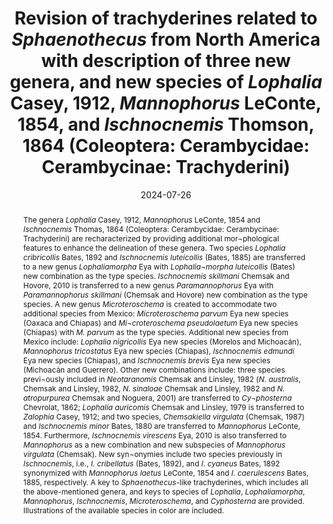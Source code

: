---
title: 'Revision of trachyderines related to <i>Sphaenothecus </i>from North America with description of three new genera, and new species of <i>Lophalia </i>Casey, 1912, <i>Mannophorus </i>LeConte, 1854, and <i>Ischnocnemis </i>Thomson, 1864 (Coleoptera: Cerambycidae: Cerambycinae: Trachyderini)'
date: '2024-07-26'
doi: ''
journal: Insecta Mundi
issue: '1061'
pagination: '1-94'
zoobank: 'urn:lsid:zoobank.org:pub:5671A77B-2ECB-445F-8F61-246A9E442CDE'

authors:
  - first_name: 'Bryan K.'
    last_name: 'Eya'
    affiliation: 'California Academy of Sciences 55 Music Concourse Drive, Golden Gate Park, San Francisco, CA 94118 USA'
    email: 'b_eya@hotmail.com'
    orcid: ''

download: 'https://drive.google.com/file/d/1WdlWhQ7P_Rwx7RoqFf5EEU12bLN1DYEG'

supplementary: ''

keywords:
  - Identification key
  - Mexico
  - Central America
  - taxonomy
  
categories:
  - Coleoptera
  - Cerambycidae
  - Cerambycinae
  - Trachyderini
  
references:
  - authors: Arnett RH Jr.
    year: 1962
    title: 'The beetles of the United States (A manual for identification). The Catholic University of America Press; Washington, DC'
    pages: xi + 1112 p
    doi: 
    url: 
    access: 

  - authors: Aurivillius C.
    year: 1912
    title: 'Cerambycidae: Cerambycinae. p. 457–458. In: Junk W, Schenkling S (eds.). Coleopterorum Catalogus pars 39 [Vol. 22]. W. Junk; Berlin'
    pages: 574 p
    doi: 
    url: 
    access: 

  - authors: Bates HW.
    year: 1872
    title: 'On the longicorn Coleoptera of Chontales, Nicaragua. The Transactions of the Entomological Society of London 3'
    pages: 163–238
    doi: 
    url: 
    access: 

  - authors: Bates HW.
    year: 1880
    title: 'Longicornia. p. 1–224, pls. I–XV. In: Bates HW, Sharp D. Biologia Centrali-Americana. Insecta, Coleoptera, Vol. 5. Porter RH.; London'
    pages: xii + 526 p. + 26 pl
    doi: 
    url: 
    access: 

  - authors: Bates HW.
    year: 1885
    title: 'Supplement to Longicornia. p. 225–436 pls. XVII–XXIV. In: Bates HW, Sharp D. Biologia Centrali-Americana. Insecta, Coleoptera, Vol. 5 Porter RH.; London'
    pages:  xii + 526 p. + 26 pl
    doi: 
    url: 
    access: 

  - authors: Bates HW.
    year: 1892
    title: 'Additions to the Longicornia of Mexico and Central America, with remarks on some of the previously recorded species. Transactions of the Entomological Society of London 2'
    pages: 143–183
    doi: 
    url: 
    access: 

  - authors: Bester C, Robins RH.
    year: 2024
    title: '<i>Gymnothorax funebris </i>– Discover Fishes.'
    pages: 
    doi: 
    url: https://www.floridamuseum.ufl.edu/discover-fish/species-profiles/gymnothorax-funebris/
    access: (Last accessed May 12, 2024.)

  - authors: Bezark LG.
    year: 2024
    title: 'A Photographic Catalog of the Cerambycidae of the New World.'
    pages: 
    doi: 
    url: http://bezbycids.com/byciddb/wdefault.asp?w=n
    access: (Last accessed November 2023.)

  - authors: Blackwelder RE.
    year: 1946
    title: 'Checklist of the coleopterous insects of Mexico, Central America, the West Indies and South America. Part 4. Bulletin of the United States National Museum; Washington D.C. 185(4)'
    pages: 551–763
    doi: 
    url: 
    access: 

  - authors: Bradley JC.
    year: 1930
    title: 'A manual of the genera of beetles of America north of Mexico. Daw, Illston and Co.; Ithaca, NY'
    pages: 360 p
    doi: 
    url: 
    access: 

  - authors: Casey TL.
    year: 1912
    title: 'Studies in the Longicornia of North America. Memoirs on the Coleoptera 3'
    pages: 215–376
    doi: 
    url: 
    access: 

  - authors: Chemsak JA.
    year: 1967
    title: 'Lectotype designations of Cerambycidae in the British Museum (Natural History) (Coleoptera). Journal of the Kansas Entomological Society 40(1)'
    pages: 73–81
    doi: 
    url: 
    access: 

  - authors: Chemsak JA.
    year: 1987
    title: 'A new Mexican Species of <i>Linsleyella </i>Chemsak (Coleoptera: Cerambycidae). The Pan-Pacific Entomologist, San Francisco 63(2)'
    pages: 145–146
    doi: 
    url: 
    access: 

  - authors: Chemsak JA, Linsley EG.
    year: 1974
    title: 'Reclassification, synonymy, and descriptions of some North and Central American Cerambycidae (Coleoptera). The Coleopterists Bulletin 28(4)'
    pages: 181–184
    doi: 
    url: 
    access: 

  - authors: Chemsak JA, Linsley EG.
    year: 1979
    title: 'New Cerambycidae from Honduras (Coleoptera). The Pan-Pacific Entomologist, San Francisco 55(4)'
    pages: 267–272
    doi: 
    url: 
    access: 

  - authors: Chemsak JA, Linsley EG.
    year: 1982
    title: 'New Mexican Purpuricenini (Coleoptera: Cerambycidae). The Wasmann Journal of Biology, San Francisco 40(1–2)'
    pages: 71–76
    doi: 
    url: 
    access: 

  - authors: Chemsak JA, Linsley EG.
    year: 1988
    title: 'Additional new species of Cerambycidae from the estación de Biologia Chamela, Mexico and environs (Coleoptera). Folia Entomologica Mexicana 77'
    pages: 123–140
    doi: 
    url: 
    access: 

  - authors: Chemsak JA, Linsley EG, Noguera FA.
    year: 1992
    title: 'II. Los Cerambycidae y Disteniidae de Norteamérica, Centroamérica y las Indias Occidentales (Coleoptera). Instituto de Biología, Universidad Nacional Autónoma de México. Listados Faunísticos de México 1992'
    pages: 1–204
    doi: 
    url: 
    access: 

  - authors: Chemsak JA, Noguera FA.
    year: 1993
    title: 'Annotated checklist of the Cerambycidae of the estacion de Biologia Chamela, Jalisco, Mexico (Coleoptera), with descriptions of new genera and species. Folia Entomologica Mexicana 89'
    pages: 55–102
    doi: 
    url: 
    access: 

  - authors: Chemsak JA, Noguera FA.
    year: 1997
    title: 'New Mexican Cerambycidae (Coleoptera). Occasional Papers of the Consortium Coleopterorum 1(1)'
    pages: 6–14
    doi: 
    url: 
    access: 

  - authors: Chemsak JA, Noguera FA.
    year: 1998
    title: 'Review of the genus <i>Sphaenothecus </i>Dupont (Coleoptera: Cerambycidae). The Pan-Pacific Entomologist 74(1)'
    pages: 12–26
    doi: 
    url: 
    access: 

  - authors: Chemsak JA, Noguera FA.
    year: 2001
    title: 'New Mexican and Central American Cerambycidae (Coleoptera). Occasional Papers of the Consortium Coleopterorum 4(1)'
    pages: 50–55
    doi: 
    url: 
    access: 

  - authors: Chevrolat LAA.
    year: 1862
    title: 'Révision des genres <i>Eriphus </i>et <i>Mallosoma </i>Serville, du groupe des Clytides, et description de trois nouveaux genres dont un doit être rapporté au groupe des Callidiites. Annales de la Société Entomologique de France (4)2'
    pages: 747–763
    doi: 
    url: 
    access: 

  - authors: Daniels CH.
    year: 1938
    title: 'The external morphology of <i>Prionus laticollis </i>Drury (Coleoptera: Cerambycidae). Thesis submitted for the degree of Master of Science, Massachusetts State College, Amherst'
    pages: ii + 45 p. + 4 pl
    doi: 
    url: 
    access: 

  - authors: Dejean PFMA.
    year: 1821
    title: 'Catalogue de la Collection de Coléoptères de M. le Baron Dejean. Imprimerie Abel Lanoë, Librairie Crevot; Paris'
    pages: 2 p. (errata) + i–viii + 136 p
    doi: 
    url: 
    access: 

  - authors: Dejean PFMA.
    year: 1835
    title: 'Catalogue de la collection de Coléoptères de M. le comte Dejean. Méquignon-Marvis Père and Fils; Paris, 2e. ed., livr. 4. p'
    pages: 257–360
    doi: 
    url: 
    access: 

  - authors: Dupont H.
    year: 1838
    title: 'Monographie des trachydérides de la famille des longicornes. Magasin de Zoologie 8'
    pages: i–xiii + 1–28, pls. 186–200 and p. 29–59, pl. 204–224
    doi: 
    url: 
    access: 

  - authors: DuPorte EM.
    year: 1960
    title: 'Evolution of Cranial Structure in Adult Coleoptera. Canadian Journal of Zoology 38'
    pages: 655–675
    doi: 
    url: 
    access: 

  - authors: Eya BK.
    year: 2010
    title: 'New Mexican and Central American genera and species of Trachyderini (Coleoptera, Cerambycidae, Cerambycinae). Les Cahiers Magellanes 108'
    pages: 1–21
    doi: 
    url: 
    access: 

  - authors: Eya BK.
    year: 2015
    title: 'Revision of the Genus <i>Crioprosopus </i>Audinet-Serville, and description of three new genera of Trachyderini (Coleoptera: Cerambycidae: Cerambycinae). Zootaxa 3914(4)'
    pages: 351–405
    doi: 
    url: 
    access: 

  - authors: Eya BK.
    year: 2019
    title: 'Revision of the genus <i>Deltaspis </i>Audinet-Serville, 1834 with systematic analysis and new taxa of Trachyderini with emarginated-truncate mandibles (Insecta: Coleoptera: Cerambycidae). Zootaxa 4713(1)'
    pages: 1–62
    doi: 
    url: 
    access: 

  - authors: Eya BK.
    year: 2021
    title: 'Recharacterization of <i>Stenaspis </i>Audinet-Serville, 1834 with a new species from Mexico (Coleoptera: Cerambycidae: Cerambycinae: Trachyderini). Insecta Mundi 0851'
    pages: 1–36
    doi: 
    url: 
    access: 

  - authors: Fall HC, Cockerell TDA.
    year: 1907
    title: 'The Coleoptera of New Mexico. Transactions of the American Entomological Society 33'
    pages: 145–272
    doi: 
    url: 
    access: 

  - authors: García Morales LJ, García Jiménez J, Toledo-Hernández VH, Cantú-Ayala CM.
    year: 2014
    title: 'Lista anotada preliminar de los Cerambycidae (Coleoptera) de Tamaulipas, México. Biodiversidad Tamaulipeca 2(2) 7'
    pages: 97–120
    doi: 
    url: 
    access: 

  - authors: Gemminger M, von Harold E.
    year: 1872
    title: 'Catalogus coleopterorum hucusque descriptorum synonymicus et systematicus. Sumptu E. H. Gummi (G. Beck) Monachii; Paris. Tom. 9'
    pages: 2669–2988
    doi: 
    url: 
    access: 

  - authors: Giesbert EF, Hovore FT.
    year: 1976
    title: 'Records and descriptions of some southwestern Cerambycidae (Coeloptera). The Coleopterists Bulletin 30(1)'
    pages: 95–99
    doi: 
    url: 
    access: 

  - authors: Gory HL.
    year: 1831
    title: 'Insectes. Cerambycidae. pl. 45–46. In: Guérin-Méneville FE. Iconographie du Règne Animal de Georges Cuvier ou représentation d’après nature de l’une des espèces le plus remarquables et souvent non figurées de chaque genre d’animaux. Baillère JB; Paris and London'
    pages: 104 pl
    doi: 
    url: 
    access: 

  - authors: Gutiérrez N, Noguera FA.
    year: 2015
    title: 'New distributional records of Cerambycidae (Coleoptera) from Mexico. The Pan-Pacific Entomologist 91(2)'
    pages: 135–147
    doi: 
    url: 
    access: 

  - authors: Hovore FT.
    year: 1987
    title: 'A new genus and species of Cerambycidae from Costa Rica [Coleoptera]. The Pan-Pacific Entomologist, San Francisco 63(2)'
    pages: 151–154
    doi: 
    url: 
    access: 

  - authors: Hovore FT.
    year: 2006
    title: 'The Cerambycidae (Coleoptera) of Guatemala. p. 363–378. In: Cano E (ed.). Biodiversidad de Guatemala. Universidad del Valle de Guatemala; Guatemala'
    pages: i–vi + 674 p
    doi: 
    url: 
    access: 

  - authors: Hovore FT, Giesbert EF.
    year: 1976
    title: 'Notes on the ecology and distribution of western Cerambycidae (Coleoptera). The Coleopterists Bulletin 30(4)'
    pages: 349–360
    doi: 
    url: 
    access: 

  - authors: Hovore FT, Penrose RL, Giesbert EF.
    year: 1978
    title: 'Notes on North American Cerambycidae (Coleoptera). Entomological News, Philadelphia 89(2/3)'
    pages: 95–100
    doi: 
    url: 
    access: 

  - authors: Hovore FT, Penrose RL, Neck RW.
    year: 1987
    title: 'The Cerambycidae, or longhorned beetles, of southern Texas: a faunal survey (Coleoptera). Proceedings of the California Academy of Sciences 44(13)'
    pages: 283–334
    doi: 
    url: 
    access: 

  - authors: Hubweber L, Schmitt M.
    year: 2006
    title: 'Parameres–similarities and differences in Chrysomelidae and Cerambycidae (Coleoptera). Bonner zoologische Beiträge 54'
    pages: 253–259
    doi: 
    url: 
    access: 

  - authors: Hubweber L, Schmitt M.
    year: 2010
    title: 'Differences in genitalia structure and function between subfamilies of longhorn beetles (Coleoptera: Cerambycidae). Genetica 138'
    pages: 37–43
    doi: 
    url: 
    access: 

  - authors: ICZN [International Commission on Zoological Nomenclature].
    year: 2012
    title: 'International Code of Zoological Nomenclature.'
    pages: 
    doi: 
    url: https://www.iczn.org/the-code/the-code-online/
    access: (Last accessed May 12, 2024.)

  - authors: Lacordaire JT.
    year: 1869
    title: 'Histoire naturelle des insectes. Genera des coléoptères ou exposé méthodique et critique de tous les genres proposés jusqu’ici dans cet ordre d’insectes. Famille des longicornes (suite). Librairie Encyclopédique de Roret; Paris 9(1)'
    pages: 1–409
    doi: 
    url: 
    access: 

  - authors: Lameere AAL.
    year: 1883a
    title: 'Liste des Cérambycides décrits postérieurement au catalogue de Munich. Annales de la Société Entomologique de Belgique 26'
    pages: 1–78
    doi: 
    url: 
    access: 

  - authors: Lameere AAL.
    year: 1883b
    title: 'Addenda et corrigenda à la liste des cérambycides décrits postérieurement au catalogue de Munich. Comptes-Rendus de la Société Entomologique de Belgique (1)27'
    pages: civ-cv
    doi: 
    url: 
    access: 

  - authors: LeConte JL.
    year: 1854
    title: 'Descriptions of some new Coleoptera from Texas, chiefly collected by the Mexican Boundary Commission. Proceedings of the Academy of Natural Sciences of Philadelphia 6'
    pages: 439–448
    doi: 
    url: 
    access: 

  - authors: LeConte JL.
    year: 1858
    title: 'Catalogue of Coleoptera of the regions adjacent to the boundary line between the United States and Mexico. Journal of the Academy of Natural Sciences of Philadelphia (2)4'
    pages: 9–42
    doi: 
    url: 
    access: 

  - authors: LeConte JL.
    year: 1873
    title: 'Classification of the Coleoptera of North America. Prepared for the Smithsonian Institution. Part II. Smithsonian Miscellaneous Collections 11(265)'
    pages: 279–348
    doi: 
    url: 
    access: 

  - authors: LeConte JL, Horn GH.
    year: 1883
    title: 'Classification of the Coleoptera of North America. Prepared for the Smithsonian Institution. Smithsonian Miscellaneous Collections 26(507)'
    pages: i–xxvii + 1–567
    doi: 
    url: 
    access: 

  - authors: Leng CW.
    year: 1886a
    title: 'Synopses of Cerambycidae. Entomologica Americana 2(3)'
    pages: 60–63
    doi: 
    url: 
    access: 

  - authors: Leng CW.
    year: 1886b
    title: 'Synopses of Cerambycidae. Entomologica Americana 2(4)'
    pages: 81–83
    doi: 
    url: 
    access: 

  - authors: Lingafelter SW, Nearns EH, Tavakilian GL, Monné MÁ, Biondi M.
    year: 2014
    title: 'Longhorned woodboring beetles (Coleoptera: Cerambycidae and Disteniidae) primary types of the Smithsonian Institution. Smithsonian Institution Scholarly Press; Washington DC'
    pages: v–xviii, 390 p., 187 fig
    doi: 
    url: 
    access: 

  - authors: Linsley EG.
    year: 1935
    title: 'Studies in the Longicornia of Mexico (Coleoptera: Cerambycidae). Transactions of the American Entomological Society 61'
    pages: 67–102
    doi: 
    url: 
    access: 

  - authors: Linsley EG.
    year: 1961
    title: 'Lycidlike Cerambycidae (Coleoptera). Annals of the Entomological Society of America 54(5)'
    pages: 628–635
    doi: 
    url: 
    access: 

  - authors: Linsley EG.
    year: 1962
    title: 'The Cerambycidae of North America. Part III. Taxonomy and classification of the subfamily Cerambycinae, tribes Opsimini through Megaderini. Vol. 20. University of California Press; Berkeley and Los Angeles'
    pages: 188 p., 56 fig
    doi: 
    url: 
    access: 

  - authors: Linsley EG, Chemsak JA.
    year: 1961
    title: 'A distributional and taxonomic study of the genus <i>Crossidius </i>(Coleoptera, Cerambycidae). Miscellaneous Publications of the Entomological Society of America 3(2)'
    pages: 25–64
    doi: 
    url: 
    access: 

  - authors: Linsley EG, Chemsak JA.
    year: 1984
    title: 'The Cerambycidae of North America. Part VII., No. 1: Taxonomy and classification of the subfamily Lamiinae, tribes Parmenini through Acanthoderini. Vol. 102. University of California Press; Berkeley and Los Angeles'
    pages: 258 p., 57 fig
    doi: 
    url: 
    access: 

  - authors: Linsley EG, Chemsak JA.
    year: 1997
    title: 'The Cerambycidae of North America, Part VIII: Bibliography, Index, and Host Plant Index. Vol. 117. University of California Press; Berkeley and Los Angeles'
    pages: i–ix + 1–534
    doi: 
    url: 
    access: 

  - authors: Lophelia.
    year: 2024
    title: 'Lophelia.org, the Cold-water Coral, Deep-sea Coral and Deep-Water Coral Resource - What Is Lophelia?'
    pages: 
    doi: 
    url: http://www.lophelia.org/corals/what-is-lophelia
    access: (Last accessed May 11, 2024.)

  - authors: MacRae TC, Bezark LG, Swift IP.
    year: 2012
    title: 'Notes on distribution and host plants of Cerambycidae (Coleoptera) from southern Mexico. The Pan-Pacific Entomologist 88(2)'
    pages: 173–187
    doi: 
    url: 
    access: 

  - authors: Marqua DG.
    year: 1976
    title: 'A new record of Purpuricene Cerambycid from America North of Mexico. The Pan-Pacific Entomologist 52(1)'
    pages: 37
    doi: 
    url: 
    access: 

  - authors: Merriam-Webster.
    year: 2024
    title: '<i>Zalophus </i>Definition & Meaning - Merriam-Webster.'
    pages: 
    doi: 
    url: https://www.merriam-webster.com/dictionary/Zalophus
    access: (Last accessed June 1, 2024.)

  - authors: Monné MÁ.
    year: 1994
    title: 'Catalogue of the Cerambycidae (Coleoptera) of the western hemisphere. Part XI. Subfamily Cerambycinae: Tribes Torneutini, Trachyderini, Basipterini. Sociedade Brasileira de Entomologia, São Paulo XI'
    pages: 1–157
    doi: 
    url: 
    access: 

  - authors: Monné MÁ.
    year: 2001
    title: 'Catalogue of the neotropical Cerambycidae (Coleoptera) with known host plant - Part II : Subfamily Cerambycinae, tribes Graciliini to Trachyderini. Publicações Avulsas do Museu Nacional, Rio de Janeiro 90'
    pages: 1–119
    doi: 
    url: 
    access: 

  - authors: Monné MÁ.
    year: 2006
    title: 'Catalogue of the Cerambycidae (Coleoptera) of the Neotropical Region. Part III. Subfamilies Parandrinae, Prioninae, Anoplodermatinae, Aseminae, Spondylidinae, Lepturinae, Oxypeltinae, and addenda to the Cerambycinae and Lamiinae. Zootaxa 1212'
    pages: 1–244
    doi: 
    url: 
    access: 

  - authors: Monné MÁ, Giesbert EF.
    year: 1994
    title: 'Checklist of the Cerambycidae and Disteniidae (Coleoptera) of the Western Hemisphere. Wolfsgarden Books; Burbank, CA'
    pages: i–xiv + 1–410 p
    doi: 
    url: 
    access: 

  - authors: Monné MÁ, Hovore FT.
    year: 2006
    title: 'A Checklist of the Cerambycidae, or longhorned wood-boring beetles, of the Western Hemisphere. BioQuip Publications; Rancho Dominguez, CA'
    pages: 1–393
    doi: 
    url: 
    access: 

  - authors: Morales-Morales CJ, Aguilar-Astudillo E, Rosales-Esquinca MA, Quiroga-Madrigal RR, Alonso-Bran RA, Guttiérrez- Hernández RC.
    year: 2012
    title: 'Cerambícidos (Coleoptera: Cerambycidae) asociados al piñón (<i>Jatropha curcas </i>L.), en cinco municipios de la Depresión Central de Chiapas, México. Biota Colombiana, Bogotá 13(1)'
    pages: 35–46
    doi: 
    url: 
    access: 

  - authors: Noguera FA, Chemsak JA.
    year: 1996
    title: 'Cerambycidae (Coleoptera). In: Biodiversidad, taxonomía y biogeografía de artrópodos de México: Hacia una Síntesis de su conocimiento. Universidad Nacional Autonoma de México 1996'
    pages: 381–409
    doi: 
    url: 
    access: 

  - authors: Noguera FA, Ortega-Huerta MA, Zaragoza-Caballero S, González-Soriano E, Ramírez-García E.
    year: 2009
    title: 'A faunal study of Cerambycidae (Coleoptera) from one region with tropical dry forest in Mexico: Sierra de San Javier, Sonora. The Pan- Pacific Entomologist 85(2)'
    pages: 70–90
    doi: 
    url: 
    access: 

  - authors: Noguera FA, Zaragoza-Caballero S, Chemsak JA, Rodríguez-Palafox A, Ramírez-García E, González-Soriano E, Ayala R.
    year: 2002
    title: 'Diversity of the family Cerambycidae (Coleoptera) of the tropical dry forest of Mexico, I. Sierra de Huautla, Morelos. Annals of the Entomological Society of America 95(5)'
    pages: 617–627
    doi: 
    url: 
    access: 

  - authors: Ordóñez Reséndiz MM, Martínez-Ramos Y.
    year: 2017
    title: 'Diversidad y fenología de Cerambycidae (Insecta, Coleoptera) en bosques de la Sierra de Taxco, México. Entomología Mexicana 4'
    pages: 826–831
    doi: 
    url: 
    access: 

  - authors: Pace R.
    year: 2014
    title: 'Aleocharinae from Sabah (Borneo) collected by Guillaume de Rougemont (Coleoptera, Staphylinidae). Linzer biologische Beiträge 46(1)'
    pages: 727–794
    doi: 
    url: 
    access: 

  - authors: Santos-Silva A, Botero JP, Le Tirant S.
    year: 2018
    title: 'A new genus, four new species and taxonomic and geographic notes in Mexican Cerambycidae. Zootaxa 4420(2)'
    pages: 189–210
    doi: 
    url: 
    access: 

  - authors: Snodgrass RE.
    year: 1947
    title: 'The insect cranium and the “epicranial suture.” Smithsonian Miscellaneous Collections. Vol. 107(7)'
    pages: 52 p. + 15 figs
    doi: 
    url: 
    access: 

  - authors: Swift IP, Bezark LG, Nearns EH, Solís Á, Hovore FT.
    year: 2010
    title: 'Checklist of the Cerambycidae (Coleoptera) of Costa Rica. Insecta Mundi 0131'
    pages: 1–68
    doi: 
    url: 
    access: 

  - authors: Terrón SR.
    year: 1992
    title: 'Fauna de coleópteros Cerambycidae de la Reserva de la Biosfera «La Michilia» Durango, México. Folia Entomologica Mexicana 81 [1991]'
    pages: 285–314
    doi: 
    url: 
    access: 

  - authors: Thomson J.
    year: 1864
    title: 'Systema Cerambycidarum ou exposé de tous les genres compris dans la famille des Cérambycides et familles limitrophes. Mémoires de la Société Royale des Sciences de Liège 19'
    pages: 1–540
    doi: 
    url: 
    access: 

  - authors: Thomson J.
    year: 1878
    title: 'Typi cerambycidarum musei Thomsoniani. E. Deyrolle; Paris. 21 p. Toledo-Hernández VH, 2005. New distributional records for Mexican Cerambycidae (Coleoptera). The Coleopterists Bulletin 59(4)'
    pages: 415–422
    doi: 
    url: 
    access: 

  - authors: Toledo-Hernández VH, Noguera FA, Chemsak JA, Hovore FT, Giesbert EF.
    year: 2002
    title: 'The Cerambycid Fauna of the Tropical Dry Forest of “El Aguacero,” Chiapas, México (Coleoptera: Cerambycidae). The Coleopterists Bulletin 56(4)'
    pages: 515–532
    doi: 
    url: 
    access: 

  - authors: Torre-Bueno JR.
    year: 1989
    title: 'The Torre-Bueno glossary of entomology. The New York Entomological Society; New York, NY'
    pages: xvii + 840 p
    doi: 
    url: 
    access: 

  - authors: Turnbow RHJ, Cave RD, Thomas MC.
    year: 2003
    title: 'A list of the Cerambycidae of Honduras, with additions of previously unrecorded species. Ceiba 44(1)'
    pages: 1–43
    doi: 
    url: 
    access: 

  - authors: Verkerk P.
    year: 2024
    title: 'Eulexis-web - Lemmatiser and Dictionaries for Ancient Greek Texts (Bailly, Liddell–Scott–Jones, Pape).'
    pages: 
    doi: 
    url: https://outils.biblissima.fr/en/eulexis-web/index.php
    access: (Last accessed May 12, 2024.)

  - authors: Vogt GB.
    year: 1949
    title: 'Notes on Cerambycidae from the Lower Rio Grande Valley, Texas (Coleoptera). The Pan-Pacific Entomologist 25(4)'
    pages: 175–184
    doi: 
    url: 
    access: 

  - authors: Welter-Schultes F.
    year: 2012
    title: 'AnimalBase.'
    pages: 
    doi: 
    url: http://www.animalbase.org
    access: (Last accessed June 13, 2024.)

  - authors: White A.
    year: 1853
    title: 'Longicornia I. Catalogue of the coleopterous insects in the collection of the British Museum; London 7'
    pages: 1–174
    doi: 
    url: 
    access: 

  - authors: Wiktionary.
    year: 2024
    title: 'Caerulescens - Wiktionary, the Free Dictionary'
    pages: 
    doi: 
    url: https://en.wiktionary.org/wiki/caerulescens
    access: (Last accessed May 12, 2024.)

  - authors: WordSense.
    year: 2024
    title: 'Prolata (Latin)/ Meaning, Definition – WordSense.'
    pages: 
    doi: 
    url: https://www.wordsense.eu/prolata/
    access: (Last accessed May 14, 2024.)

  - authors: Zajciw D.
    year: 1960
    title: 'Novos Longicórneos Neotrópicos (Col., Cerambycidae) – II. Revista Brasileira de Entomologia 9'
    pages: 129–149
    doi: 
    url: 
    access: 

  - authors: Zajciw D.
    year: 1969
    title: 'Estudos sôbre o gênero <i>Cyphosterna </i>Chevr., 1862 e gêneros afíns, com descrição de um gênero nôvo (Coleoptera, Cerambycidae, Purpuricenini). Atas da Sociedade de Biologia, Rio de Janeiro 12(5–6)'
    pages: 225–228
    doi: 
    url: 
    access: 

abstract: 'The genera <i>Lophalia </i>Casey, 1912, <i>Mannophorus </i>LeConte, 1854 and <i>Ischnocnemis </i>Thomas, 1864 (Coleoptera: Cerambycidae: Cerambycinae: Trachyderini) are recharacterized by providing additional mor¬phological features to enhance the delineation of these genera. Two species <i>Lophalia cribricollis </i>Bates, 1892 and <i>Ischnocnemis luteicollis </i>(Bates, 1885) are transferred to a new genus <i>Lophaliamorpha </i>Eya with <i>Lophalia¬morpha luteicollis </i>(Bates) new combination as the type species. <i>Ischnocnemis skillmani </i>Chemsak and Hovore, 2010 is transferred to a new genus <i>Paramannophorus </i>Eya with <i>Paramannophorus skillmani </i>(Chemsak and Hovore) new combination as the type species. A new genus <i>Microteroschema </i>is created to accommodate two additional species from Mexico: <i>Microteroschema parvum </i>Eya new species (Oaxaca and Chiapas) and <i>Mi¬croteroschema pseudolaetum </i>Eya new species (Chiapas) with <i>M. parvum </i>as the type species. Additional new species from Mexico include: <i>Lophalia nigricollis </i>Eya new species (Morelos and Michoacán), <i>Mannophorus tricostatus </i>Eya new species (Chiapas), <i>Ischnocnemis edmundi </i>Eya new species (Chiapas), and <i>Ischnocnemis brevis </i>Eya new species (Michoacán and Guerrero). Other new combinations include: three species previ¬ously included in <i>Neotaranomis </i>Chemsak and Linsley, 1982 (<i>N. australis</i>, Chemsak and Linsley, 1982, <i>N. sinaloae </i>Chemsak and Linsley, 1982 and <i>N. atropurpurea </i>Chemsak and Noguera, 2001) are transferred to <i>Cy¬phosterna </i>Chevrolat, 1862; <i>Lophalia auricomis </i>Chemsak and Linsley, 1979 is transferred to <i>Zalophia </i>Casey, 1912; and two species, <i>Chemsakiella virgulata </i>(Chemsak, 1987) and <i>Ischnocnemis minor </i>Bates, 1880 are transferred to <i>Mannophorus </i>LeConte, 1854. Furthermore, <i>Ischnocnemis virescens </i>Eya, 2010 is also transferred to <i>Mannophorus </i>as a new combination and new subspecies of <i>Mannophorus virgulata </i>(Chemsak). New syn¬onymies include two species previously in <i>Ischnocnemis</i>, i.e., <i>I. cribellatus </i>(Bates, 1892), and <i>I. cyaneus </i>Bates, 1892 synonymized with <i>Mannophorus laetus </i>LeConte, 1854 and <i>I. caerulescens </i>Bates, 1885, respectively. A key to <i>Sphaenothecus-</i>like trachyderines, which includes all the above-mentioned genera, and keys to species of <i>Lophalia</i>, <i>Lophaliamorpha</i>, <i>Mannophorus</i>, <i>Ischnocnemis</i>, <i>Microteroschema</i>, and <i>Cyphosterna </i>are provided. Illustrations of the available species in color are included.'

---